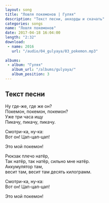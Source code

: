 ```yaml
---
layout: song
title: "Ловля покемонов | Гуляя"
description: "Текст песни, аккорды и скачать"
categories: songs
name: "Ловля покемонов"
date: 2017-04-18 16:04:00
length: "2:32"
download:
 - name: 2016
   url: "/audio/04_gulyaya/03_pokemon.mp3"
  
albums:
 - album: "Гуляя"
   album_url: "/albums/gulyaya/"
   album_position: 3
---
```



## Текст песни  
Ну где-же, где же он?  
Покемон, покемон, покемон?  
Уже три часа ищу  
Пикачу, пикачу, пикачу.  

Смотри-ка, ну-ка:  
Вот он! Цап-цап-цап!  

Это мой покемон!  

Рюкзак плечо натёр,  
Так натёр, так натёр, сильно мне натёр.  
Аккумулятор там,  
весит там, весит там десять килограмм.  

Смотри-ка, ну-ка:  
Вот он! Цап-цап-цап!  

Это мой покемон!  
